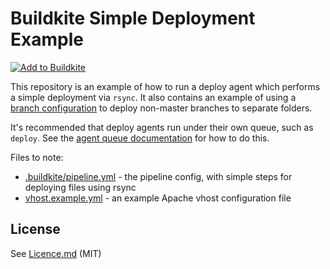 # Buildkite Simple Deployment Example

[![Add to Buildkite](https://buildkite.com/button.svg)](https://buildkite.com/new)

This repository is an example of how to run a deploy agent which performs a simple deployment via `rsync`. It also contains an example of using a [branch configuration](https://buildkite.com/docs/guides/branch-configuration) to deploy non-master branches to separate folders.

It's recommended that deploy agents run under their own queue, such as `deploy`. See the [agent queue documentation](https://buildkite.com/docs/agent/queues) for how to do this.

Files to note:

* [.buildkite/pipeline.yml](.buildkite/pipeline.yml) - the pipeline config, with simple steps for deploying files using rsync
* [vhost.example.yml](vhost.example.yml) - an example Apache vhost configuration file

## License

See [Licence.md](Licence.md) (MIT)

